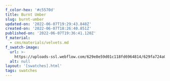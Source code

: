 ```yaml
---
f_color-hex: '#c5570d'
title: Burnt Umber
slug: burnt-umber
updated-on: '2022-06-07T19:29:43.848Z'
created-on: '2022-06-07T18:26:40.851Z'
published-on: '2022-06-07T19:36:41.120Z'
f_material:
  - cms/materials/velvets.md
f_swatch-image:
  url: >-
    https://uploads-ssl.webflow.com/629e8e59d01c118fd6964814/629fa724a0b63e47dc1f3e78_burntumber.gif
  alt: null
layout: '[swatches].html'
tags: swatches
---
```



